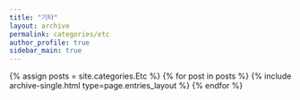 ```yaml
---
title: "기타"
layout: archive
permalink: categories/etc
author_profile: true
sidebar_main: true
---
```


{% assign posts = site.categories.Etc %}
{% for post in posts %} {% include archive-single.html type=page.entries_layout %} {% endfor %}